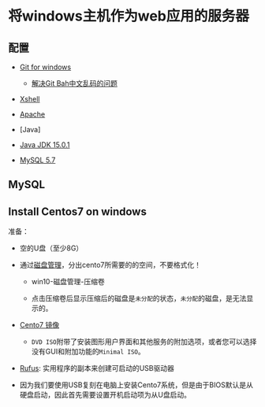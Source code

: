 # 将windows主机作为web应用的服务器

## 配置

* [Git for windows](http://blog.csdn.net/woodcorpse/article/details/79313846)

  + [解决Git Bah中文乱码的问题](https://blog.csdn.net/jfsufeng/article/details/79219673)

* [Xshell](https://www.filehorse.com/download-xshell-free/download/)

* [Apache](https://www.apachehaus.com/cgi-bin/download.plx)

* [Java]

* [Java JDK 15.0.1]()

* [MySQL 5.7]()

## MySQL


## Install Centos7 on windows

准备：

* 空的U盘（至少8G）

* 通过[磁盘管理](https://zhuanlan.zhihu.com/p/52141844)，分出cento7所需要的的空间，不要格式化！

  + win10-磁盘管理-压缩卷
  
  + 点击压缩卷后显示压缩后的磁盘是`未分配`的状态，`未分配`的磁盘，是无法显示的。

* [Cento7 镜像](https://www.centos.org/download/)

  + `DVD ISO`附带了安装图形用户界面和其他服务的附加选项，或者您可以选择没有GUI和附加功能的`Minimal ISO`。

* [Rufus](https://rufus.ie/): 实用程序的副本来创建可启动的USB驱动器

* 因为我们要使用USB复刻在电脑上安装Cento7系统，但是由于BIOS默认是从硬盘启动，因此首先需要设置开机启动项为从U盘启动。

